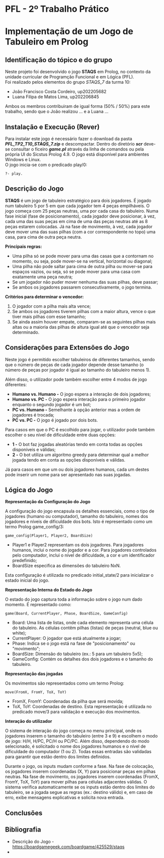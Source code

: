# PFL - 2º Trabalho Prático
# Implementação de um Jogo de Tabuleiro em Prolog

## Identificação do tópico e do grupo

Neste projeto foi desenvolvido o jogo **STAQS** em Prolog, no contexto da unidade curricular de Programção Funcional e em Lógica (PFL).    
Foi realizado pelos elementos do grupo *STAQS_7* da turma 10: 
* João Francisco Costa Cordeiro, up202205682
* Luana Filipa de Matos Lima, up202206845

Ambos os membros contribuiram de igual forma (50% / 50%) para este trabalho, sendo que o João realizou ... e a Luana ...


## Instalação e Execução (Rever)
Para instalar este jogo é necessário fazer o download da pasta ***PFL_TP2_T10_STAQS_7.zip*** e descompactar. Dentro do diretório ***scr*** deve-se consultar o ficeiro ***game.pl*** através da linha de comandos ou pela própria UI do Sicstus Prolog 4.9. O jogo está disponível para ambientes Windows e Linux.    
O jogo inicia-se com o predicado play/0:
```
?- play.
```


## Descrição do Jogo
**STAQS** é um jogo de tabuleiro estratégico para dois jogadores. É jogado num tabuleiro 5 por 5 em que cada jogador tem 4 peças empilháveis. O jogo começa com 25 peças neutras, uma por cada casa do tabuleiro. Numa fase inicial (fase de posicionamento), cada jogador deve posicionar, à vez, cada uma das suas peças em cima de uma das peças neutras até as 8 peças estarem colocadas. Já na fase de movimento, à vez, cada jogador deve mover uma das suas pilhas (com a cor correspondente no topo) uma casa, para cima de outra peça neutra. 

**Principais regras:**
* Uma pilha só se pode mover para uma das casas que a contornam no momento, ou seja, pode mover-se na vertical, horizontal ou diagonal;
* Uma pilha não pode saltar para cima de outra pilha ou mover-se para espaços vazios, ou seja, só se pode mover para uma casa com exatamente uma peça neutra;
* Se um jogador não puder mover nenhuma das suas pilhas, deve passar;
* Se ambos os jogadores passarem consecutivamente, o jogo termina.

**Critérios para determinar o vencedor:**
1. O jogador com a pilha mais alta vence;
2. Se ambos os jogadores tiverem pilhas com a maior altura, vence o que tiver mais pilhas com esse tamanho;
3. Se ainda assim houver empate, comparam-se as seguintes pilhas mais altas ou a maioria das pilhas de altura igual até que o vencedor seja determinado.


## Considerações para Extensões do Jogo
Neste jogo é permitido escolher tabuleiros de diferentes tamanhos, sendo que o número de peças de cada jogador depende desse tamanho (o número de peças por jogador é igual ao tamanho do tabuleiro menos 1).    

Além disso, o utilizador pode também escolher entre 4 modos de jogo diferentes:
* **Humano vs. Humano -** O jogo espera a interação de dois jogadores;
* **Humano vs. PC -** O jogo espera interação para o primeiro jogador enquanto o segundo jogador é um bot;
* **PC vs. Humano -** Semelhante à opção anterior mas a ordem de jogadores é trocada;
* **PC vs. PC -** O jogo é jogado por dois bots.
 
Para casos em que o PC é escolhido para jogar, o utilizador pode também escolher o seu nível de dificuldade entre duas opções: 

* **1 -** O bot faz jogadas aleatórias tendo em conta todas as opções disponíveis e válidas;   
* **2 -** O bot utiliza um algoritmo greedy para determinar qual a melhor jogada tendo em conta as opções disponíveis e válidas.

Já para casos em que um ou dois jogadores humanos, cada um destes pode inserir um nome para ser apresentado nas suas jogadas.


## Lógica do Jogo
**Representação da Configuração do Jogo**

A configuração do jogo encapsula os detalhes essenciais, como o tipo de jogadores (humano ou computador), tamanho do tabuleiro, nomes dos jogadores e níveis de dificuldade dos bots. Isto é representado como um termo Prolog game_config/3:

``game_config(Player1, Player2, BoardSize)``

* Player1 e Player2 representam os dois jogadores. Para jogadores humanos, inclui o nome do jogador e a cor. Para jogadores controlados pelo computador, inclui o nível de dificuldade, a cor e um identificador predefinido;
* BoardSize especifica as dimensões do tabuleiro NxN.

Esta configuração é utilizada no predicado initial_state/2 para inicializar o estado inicial do jogo.

**Representação Interna do Estado do Jogo**

O estado do jogo captura toda a informação sobre o jogo num dado momento. É representado como:

``game(Board, CurrentPlayer, Phase, BoardSize, GameConfig)``

* Board: Uma lista de listas, onde cada elemento representa uma célula do tabuleiro. As células contêm pilhas (listas) de peças (neutral, blue ou white);
* CurrentPlayer: O jogador que está atualmente a jogar;
* Phase: Indica se o jogo está na fase de "posicionamento" ou "movimento";
* BoardSize: Dimensão do tabuleiro (ex.: 5 para um tabuleiro 5x5);
* GameConfig: Contém os detalhes dos dois jogadores e o tamanho do tabuleiro.

**Representação das jogadas**

Os movimentos são representados como um termo Prolog:

``move(FromX, FromY, ToX, ToY)``

* FromX, FromY: Coordenadas da pilha que será movida;
* ToX, ToY: Coordenadas de destino. Esta representação é utilizada no predicado move/3 para validação e execução dos movimentos.

**Interação do utilizador**

O sistema de interação do jogo começa no menu principal, onde os jogadores inserem o tamanho do tabuleiro (entre 3 e 9) e escolhem o modo de jogo: H/H, H/PC, PC/H ou PC/PC. Além disso, dependendo do modo selecionado, é solicitado o nome dos jogadores humanos e o nível de dificuldade do computador (1 ou 2). Todas essas entradas são validadas para garantir que estão dentro dos limites definidos.

Durante o jogo, os inputs mudam conforme a fase. Na fase de colocação, os jogadores inserem coordenadas (X, Y) para posicionar peças em pilhas neutras. Na fase de movimento, os jogadores inserem coordenadas (FromX, FromY, ToX, ToY) para mover pilhas para células adjacentes válidas. O sistema verifica automaticamente se os inputs estão dentro dos limites do tabuleiro, se a jogada segue as regras (ex.: destino válido) e, em caso de erro, exibe mensagens explicativas e solicita nova entrada.



## Conclusões


## Bibliografia

* Descrição do Jogo - https://boardgamegeek.com/boardgame/425529/staqs
* 
